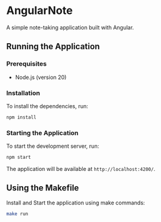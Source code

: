 # AngularNote

A simple note-taking application built with Angular.

## Running the Application

### Prerequisites

- Node.js (version 20)

### Installation

To install the dependencies, run:

```bash
npm install
```

### Starting the Application

To start the development server, run:

```bash
npm start
```

The application will be available at `http://localhost:4200/`.

## Using the Makefile

Install and Start the application using make commands:

  ```bash
  make run
  ```
